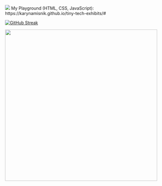 <img src= "https://github.com/KarynaMisnik/KarynaMisnik/assets/96831988/e40e29d6-9a99-41fd-bba2-fe54273fbb1f" />
My Playground (HTML, CSS, JavaScript): https://karynamisnik.github.io/tiny-tech-exhibits/#


[![GitHub Streak](https://github-readme-streak-stats.herokuapp.com?user=KarynaMisnik)](https://git.io/streak-stats)

<img src="https://github.com/KarynaMisnik/KarynaMisnik/assets/96831988/997d3e8b-7ac0-44ee-a88c-bca826ac7a20" width="500" height="auto" />

